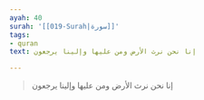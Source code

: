 ```yaml
---
ayah: 40
surah: '[[019-Surah|سورة]]'
tags:
- quran
text: إنا نحن نرث الأرض ومن عليها وإلينا يرجعون

---
```

> إنا نحن نرث الأرض ومن عليها وإلينا يرجعون
